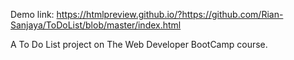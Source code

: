 Demo link:
https://htmlpreview.github.io/?https://github.com/Rian-Sanjaya/ToDoList/blob/master/index.html

A To Do List project on The Web Developer BootCamp course.
